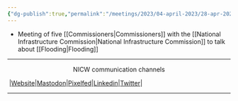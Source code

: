 ```yaml
---
{"dg-publish":true,"permalink":"/meetings/2023/04-april-2023/28-apr-2023/"}
---
```


- Meeting of five [[Commissioners\|Commissioners]] with the [[National Infrastructure Commission\|National Infrastructure Commission]] to talk about [[Flooding\|Flooding]]

***
<p style="text-align: center;">NICW communication channels</p>

󠁧 |[Website](https://nationalinfrastructurecommission.wales)|[Mastodon](https://toot.wales/@NICW)|[Pixelfed](https://pix.toot.wales/NICW)|[Linkedin](https://www.linkedin.com/company/26268509/)|[Twitter](https://twitter.com/InfraCommCymru)|
***
